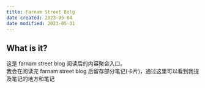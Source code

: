 ```yaml
---
title: Farnam Street Bolg
date created: 2023-05-04
date modified: 2023-05-31
---
```


## What is it?

这是 farnam street blog 阅读后的内容聚合入口。  
我会在阅读完 farnam street blog 后留存部分笔记(卡片)，通过这里可以看到我提及笔记的地方和笔记
